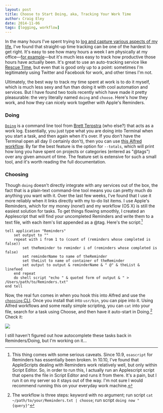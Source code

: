 ```yaml
---  
layout: post 
title: Choose to Start Doing, aka, Tracking Your Work Time
author: Craig Eley 
date: 2014-11-06
tags: [logging, workflow]
---
```


In the many hours I've spent trying to [log and capture various aspects of my life](http://craigeley.com/tagged/logging/), I've found that straight-up time tracking can be one of the hardest to get right. It's easy to see how many hours a week I am physically at my office—[for example](http://d.pr/i/1dAyN)—but it's much less easy to track how productive those hours have actually been. It's great to use an auto-tracking service like [Rescue Time](https://www.rescuetime.com/), but even that is good only up to a point: sometimes I'm legitimately using Twitter and Facebook for work, and other times I'm not.

Ultimately, the best way to track my time spent at work is to do it myself, which is much less sexy and fun than doing it with cool automation and services. But I have found two tools recently which have made it pretty pleasurable: the very literally named `doing` and `choose`. Here's how they work, and how they can nicely work together with Apple's Reminders.

### Doing
[`Doing`](https://github.com/ttscoff/doing/) is a command line tool from [Brett Terpstra](http://brettterpstra.com/) (who else?) that acts as a work log. Essentially, you just type what you are doing into Terminal when you start a task, and then again when it's over. If you don't have the Terminal open all day (I certainly don't), then you can use [this Alfred workflow](http://www.evanlovely.com/blog/technology/alfred-for-terpstras-doing/). By far the best feature is the option for `--totals`, which will print how long you have spent on projects or categories (entered as "@tags") over any given amount of time. The feature set is extensive for such a small tool, and it's worth reading the full documentation.


### Choosing
Though `doing` doesn't directly integrate with any services out of the box, the fact that is a plain-text command-line tool means you can pretty much do anything you want with it. Over the last few weeks, I've found that I use it more reliably when it links directly with my to-do list items. I use Apple's Reminders, which for my money (none!) and my workflow (OS X) is still the easiest solution for tasks. To get things flowing smoothly, I created an Applescript that will find your uncompleted Reminders and write them to a text file, with each item's list appended as a @tag. Here's the script:[^141142255]

	tell application "Reminders"
		set output to ""
		repeat with i from 1 to (count of (reminders whose completed is false))
			set theReminder to reminder i of (reminders whose completed is false)
			set reminderName to name of theReminder
			set theList to name of container of theReminder
			set output to output & reminderName & " @" & theList & linefeed
		end repeat
		do shell script "echo " & quoted form of output & " > /Users/path/to/Reminders.txt"
	end tell

Now, the real fun comes in when you hook this into Alfred and use the [`choosing` CLI](http://tinyrobotsoftware.com/choose/). Once you install that into `usr/bin`, you can pipe into it. Using Alfred workflows and some really simple scripting, you can `cat` into your file, search for a task using Choose, and then have it auto-start in Doing.[^14116934] Check it:

![](http://d.pr/i/1hxHJ+)

I still haven't figured out how autocomplete these tasks back in Reminders/Doing, but I'm working on it...


[^141142255]: This thing comes with some serious caveats. Since 10.9, `osascript` for Reminders has essentially been  broken. In 10.10, I've found that AppleScripts dealing with Reminders work relatively well, but only within Script Editor. So, in order to run this, I actually run an Applescript script that opens the file in Script Editor and runs it from there. It's a pain, but I run it on my server so it stays out of the way. I'm not sure I would recommend running this on your everyday work machine.

[^14116934]: The workflow is three steps: keyword with no argument; run script `cat ~/path/to/your/Reminders.txt | choose`; run script `doing now "{query}"`
